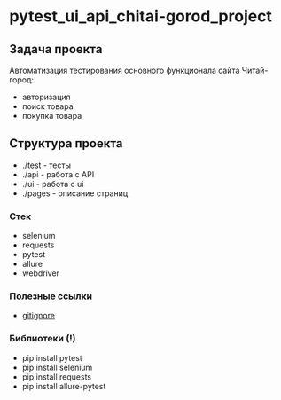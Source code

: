 # pytest_ui_api_chitai-gorod_project

## Задача проекта
Автоматизация тестирования основного функционала сайта Читай-город:

- авторизация 
- поиск товара
- покупка товара

## Структура проекта

- ./test - тесты
- ./api - работа с API
- ./ui - работа с ui
- ./pages - описание страниц

### Стек

- selenium
- requests
- pytest
- allure
- webdriver

### Полезные ссылки
- [gitignore](https://www.toptal.com/developers/gitignore)

### Библиотеки (**!**)
- pip install pytest
- pip install selenium
- pip install requests
- pip install allure-pytest 